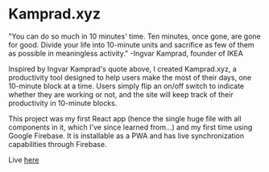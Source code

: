 # Kamprad.xyz 

"You can do so much in 10 minutes' time. Ten minutes, once gone, are gone for good. Divide your life into 10-minute units and sacrifice as few of them as possible in meaningless activity."
-Ingvar Kamprad, founder of IKEA

Inspired by Ingvar Kamprad's quote above, I created Kamprad.xyz, a productivity tool designed to help users make the most of their days, one 10-minute block at a time. Users simply flip an on/off switch to indicate whether they are working or not, and the site will keep track of their productivity in 10-minute blocks.
    
This project was my first React app (hence the single huge file with all components in it, which I've since learned from...) and my first time using Google Firebase. It is installable as a PWA and has live synchronization capabilities through Firebase.

Live [here](https://kamprad-io.web.app/)
